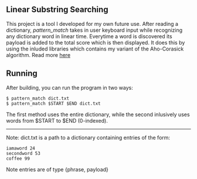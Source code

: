## Linear Substring Searching
This project is a tool I developed for my own future use. After reading a dictionary, *pattern_match* takes in user keyboard input while recognizing any dictionary word in linear time. Everytime a word is discovered its payload is added to the total score which is then displayed. It does this by using the inluded libraries which contains my variant of the Aho-Corasick algorithm. Read more
<a href ="https://pdfs.semanticscholar.org/3547/ac839d02f6efe3f6f76a8289738a22528442.pdf">here</a>

## Running
After building, you can run the program in two ways:
```
$ pattern_match dict.txt
$ pattern_match $START $END dict.txt
```
The first method uses the entire dictionary, while the second inlusively uses words from $START to $END (0-indexed). 
___
Note: dict.txt is a path to a dictionary containing entries of the form:
```
iamaword 24
secondword 53
coffee 99
```
Note entries are of type {phrase, payload} 

